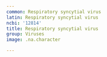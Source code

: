 ```yaml
---
common: Respiratory syncytial virus
latin: Respiratory syncytial virus
ncbi: '12814'
title: Respiratory syncytial virus
group: Viruses
image: .na.character

---
```

